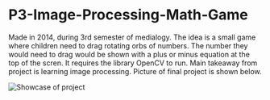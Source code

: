 # P3-Image-Processing-Math-Game
Made in 2014, during 3rd semester of medialogy. The idea is a small game where children need to drag rotating orbs of numbers. The number they would need to drag would be shown with a plus or minus equation at the top of the scren. It requires the library OpenCV to run. Main takeaway from project is learning image processing. Picture of final project is shown below.

![Showcase of project](https://github.com/TandersT/P3-Image-Processing-Math-Game/blob/master/showcase.png)
